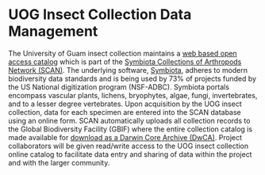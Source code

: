 # UOG Insect Collection Data Management

The University of Guam insect collection maintains a [web based open access catalog](https://scan-bugs.org/portal/collections/misc/collprofiles.php?collid=180) which is part of the [Symbiota Collections of Arthropods Network (SCAN)](https://scan-bugs.org/portal/).
The underlying software, [Symbiota](https://symbiota.org), adheres to modern biodiversity data standards and is being used by 73% of projects funded by the US National digitization program (NSF-ADBC).
Symbiota portals encompass vascular plants, lichens, bryophytes, algae, fungi, invertebrates, and to a lesser degree vertebrates.
Upon acquisition by the UOG insect collection, data for each specimen are entered into the SCAN database using an online form.
SCAN automatically uploads all collection records to the Global Biodiversity Facility (GBIF) where the entire collection catalog is made available for  [download as a Darwin Core Archive (DwCA)](https://www.gbif.org/dataset/56e311e3-43c6-4b99-aa21-af396074d5e3). Project collaborators will be given read/write access to the UOG insect collection online catalog to facilitate data entry and sharing of data within the project and with the larger community.
